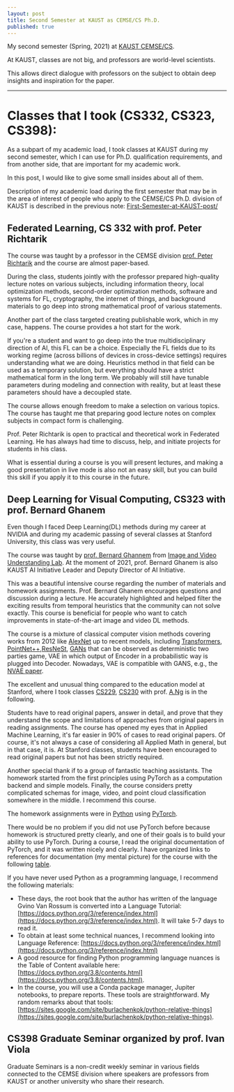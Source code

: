 ```yaml
---
layout: post
title: Second Semester at KAUST as CEMSE/CS Ph.D.
published: true
---
```


My second semester (Spring, 2021) at [KAUST CEMSE/CS](https://cemse.kaust.edu.sa/).

At KAUST, classes are not big, and professors are world-level scientists.

This allows direct dialogue with professors on the subject to obtain deep insights and inspiration for the paper.

---

# Classes that I took (CS332, CS323, CS398):

As a subpart of my academic load, I took classes at KAUST during my second semester, which I can use for Ph.D. qualification requirements, and from another side, that are important for my academic work.

In this post, I would like to give some small insides about all of them.

Description of my academic load during the first semester that may be in the area of interest of people who apply to the CEMSE/CS Ph.D.  division of KAUST is described in the previous note: [First-Semester-at-KAUST-post/](https://burlachenkok.github.io/First-Semester-at-KAUST-post/)


## Federated Learning, CS 332 with prof. Peter Richtarik 

The course was taught by a professor in the CEMSE division [prof. Peter Richtarik](https://richtarik.org/) and the course are almost paper-based.

During the class, students jointly with the professor prepared high-quality lecture notes on various subjects, including information theory, local optimization methods, second-order optimization methods, software and systems for FL,
cryptography, the internet of things, and background materials to go deep into strong mathematical proof of various statements.

Another part of the class targeted creating publishable work, which in my case, happens. The course provides a hot start for the work.

If you're a student and want to go deep into the true multidisciplinary direction of AI, this FL can be a choice. Especially the FL fields due to its working regime (across billions of devices in cross-device settings) requires understanding what we are doing. 
Heuristics method in that field can be used as a temporary solution, but everything should have a strict mathematical form in the long term. We probably will still have tunable parameters during modeling and connection with reality, but at least these parameters should have a decoupled state.

The course allows enough freedom to make a selection on various topics. The course has taught me that preparing good lecture notes on complex subjects in compact form is challenging.

Prof. Peter Richtarik is open to practical and theoretical work in Federated Learning. He has always had time to discuss, help, and initiate projects for students in his class.

What is essential during a course is you will present lectures, and making a good presentation in live mode is also not an easy skill, but you can build this skill if you apply it to this course in the future. 

## Deep Learning for Visual Computing, CS323 with prof. Bernard Ghanem

Even though I faced Deep Learning(DL) methods during my career at NVIDIA and during my academic passing of several classes at Stanford University, this class was very useful.

The course was taught by [prof. Bernard Ghannem](https://www.kaust.edu.sa/en/study/faculty/bernard-ghanem) from [Image and Video Understanding Lab](https://cemse.kaust.edu.sa/ivul).
At the moment of 2021, prof. Bernard Ghanem is also KAUST AI Initiative Leader and Deputy Director of AI Initiative. 


This was a beautiful intensive course regarding the number of materials and homework assignments. Prof. Bernard Ghanem encourages questions and discussion during a lecture. He accurately highlighted and helped filter the exciting results from temporal heuristics that the community can not solve exactly. This course is beneficial for people who want to catch improvements in state-of-the-art image and video DL methods.

The course is a mixture of classical computer vision methods covering works from 2012 like [AlexNet](https://papers.nips.cc/paper/2012/file/c399862d3b9d6b76c8436e924a68c45b-Paper.pdf) up to recent models, including [Transformers](https://papers.nips.cc/paper/2017/file/3f5ee243547dee91fbd053c1c4a845aa-Paper.pdf), [PointNet++](https://arxiv.org/abs/1706.02413),[ResNeSt](https://arxiv.org/pdf/2004.08955v2.pdf), [GANs](https://arxiv.org/abs/1406.2661) that can be observed as deterministic two parties game, VAE in which output of Encoder in a probabilistic way is plugged into Decoder. Nowadays, VAE is compatible with GANS, e.g., the [NVAE paper](https://arxiv.org/pdf/2007.03898.pdf).

The excellent and unusual thing compared to the education model at Stanford, where I took classes [CS229](https://cs229.stanford.edu/), [CS230](https://cs230.stanford.edu/) with prof. [A.Ng](https://hai.stanford.edu/people/andrew-ng) is in the following. 

Students have to read original papers, answer in detail, and prove that they understand the scope and limitations of approaches from original papers in reading assignments. The course has opened my eyes that in Applied Machine Learning, it's far easier in 90% of cases to read original papers.
Of course, it's not always a case of considering all Applied Math in general, but in that case, it is. At Stanford classes, students have been encouraged to read original papers but not has been strictly required.

Another special thank if to a group of fantastic teaching assistants. The homework started from the first principles using PyTorch as a computation backend and simple models. Finally, the course considers pretty complicated schemas for image, video, and point cloud classification somewhere in the middle.
I recommend this course. 

The homework assignments were in [Python](https://www.python.org/) using [PyTorch](https://pytorch.org/docs/stable/index.html). 

There would be no problem if you did not use PyTorch before because homework is structured pretty clearly, and one of their goals is to build your ability to use PyTorch. 
During a course, I read the original documentation of PyTorch, and it was written nicely and clearly. I have organized links to references for documentation (my mental picture) for the course with the following [table](https://sites.google.com/site/burlachenkok/pytorch-resources).

If you have never used Python as a programming language, I recommend the following materials:

* These days, the root book that the author has written of the language Gvino Van Rossum is converted into a Language Tutorial: [https://docs.python.org/3/reference/index.html](https://docs.python.org/3/reference/index.html). It will take 5-7 days to read it.
* To obtain at least some technical nuances, I recommend looking into Language Reference: [https://docs.python.org/3/reference/index.html](https://docs.python.org/3/reference/index.html)
* A good resource for finding Python programming language nuances is the Table of Content available here: [https://docs.python.org/3.8/contents.html](https://docs.python.org/3.8/contents.html).
* In the course, you will use a Conda package manager, Jupiter notebooks, to prepare reports. These tools are straightforward. My random remarks about that tools: [https://sites.google.com/site/burlachenkok/python-relative-things](https://sites.google.com/site/burlachenkok/python-relative-things).

## CS398 Graduate Seminar organized by prof. Ivan Viola

Graduate Seminars is a non-credit weekly seminar in various fields connected to the CEMSE division where speakers are professors from KAUST or another university who share their research. 
